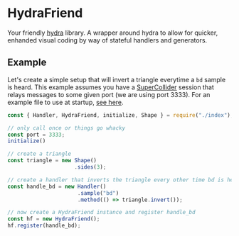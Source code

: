 # HydraFriend

Your friendly [hydra](https://github.com/ojack/hyra) library. A wrapper around hydra to allow for quicker, enhanded visual coding by way of stateful handlers and generators.

## Example

Let's create a simple setup that will invert a triangle everytime a `bd` sample is heard. This example assumes you have a [SuperCollider](https://supercollider.github.io/) session that relays messages to some given port (we are using port 3333). For an example file to use at startup, [see here](https://github.com/robertDurst/algorave_dump/blob/master/tidal-forward.scd).

```js
const { Handler, HydraFriend, initialize, Shape } = require("./index");

// only call once or things go whacky
const port = 3333;
initialize()

// create a triangle
const triangle = new Shape()
                     .sides(3);

// create a handler that inverts the triangle every other time bd is heard
const handle_bd = new Handler()
                      .sample("bd")
                      .method(() => triangle.invert());

// now create a HydraFriend instance and register handle_bd
const hf = new HydraFriend();
hf.register(handle_bd);
```